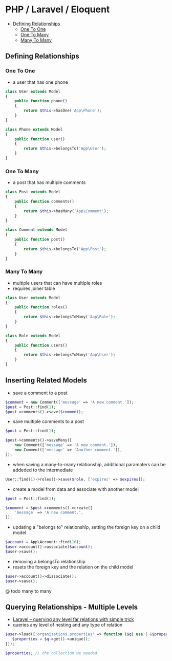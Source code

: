 # PHP / Laravel / Eloquent

- [Defining Relationships](#defining-relationships)
    + [One To One](#one-to-one)
    + [One To Many](#one-to-many)
    + [Many To Many](#many-to-many)

## Defining Relationships

### One To One

- a user that has one phone

```php
class User extends Model
{
    public function phone()
    {
        return $this->hasOne('App\Phone');
    }
}

class Phone extends Model
{
    public function user()
    {
        return $this->belongsTo('App\User');
    }
}
```

### One To Many

- a post that has multiple comments

```php
class Post extends Model
{
    public function comments()
    {
        return $this->hasMany('App\Comment');
    }
}

class Comment extends Model
{
    public function post()
    {
        return $this->belongsTo('App\Post');
    }
}
```

### Many To Many

- multiple users that can have multiple roles
- requires joiner table

```php
class User extends Model
{
    public function roles()
    {
        return $this->belongsToMany('App\Role');
    }
}

class Role extends Model
{
    public function users()
    {
        return $this->belongsToMany('App\User');
    }
} 
```

## Inserting Related Models

- save a comment to a post

```php
$comment = new Comment(['message' => 'A new comment.']);
$post = Post::find(1);
$post->comments()->save($comment);
```

- save multiple comments to a post

```php
$post = Post::find(1);

$post->comments()->saveMany([
    new Comment(['message' => 'A new comment.']),
    new Comment(['message' => 'Another comment.']),
]);
```

- when saving a many-to-many relationship, additional paramaters can be addeded to the  intermediate

```php
User::find(1)->roles()->save($role, ['expires' => $expires]);
```

- create a model from data and associate with another model

```php
$post = Post::find(1);

$comment = $post->comments()->create([
    'message' => 'A new comment.',
]);
```

- updating a "belongs to" relationship, setting the foreign key on a child model

```php
$account = App\Account::find(10);
$user->account()->associate($account);
$user->save();
```

- removing a belongsTo relationship
- resets the foreign key and the relation on the child model

```php
$user->account()->dissociate();
$user->save();
```

@ todo many to many

## Querying Relationships - Multiple Levels

- [Laravel – querying any level far relations with simple trick](http://softonsofa.com/laravel-querying-any-level-far-relations-with-simple-trick/)
- queries any level of nesting and any type of relation

```php
$user->load(['organizations.properties' => function ($q) use ( &$properties ) {
   $properties = $q->get()->unique();
}]);

$properties; // the collection we needed
```
